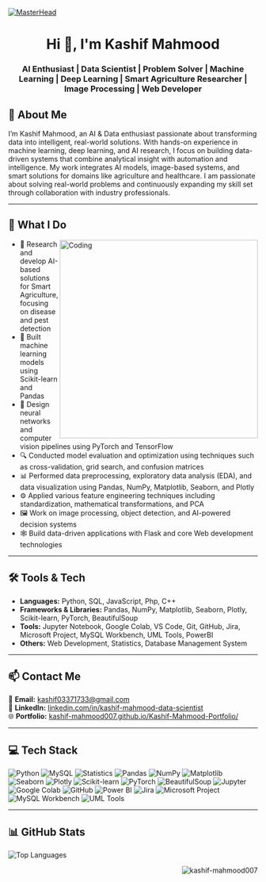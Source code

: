 [![MasterHead](https://drive.google.com/uc?id=11xLctxoq1NheJngBOsRBxmKftAj-fKZy)](https://rishavchanda.io)
<h1 align="center">Hi 👋, I'm Kashif Mahmood</h1>
<h3 align="center">AI Enthusiast | Data Scientist | Problem Solver | Machine Learning | Deep Learning | Smart Agriculture Researcher | Image Processing | Web Developer</h3>

## 💫 About Me

I’m Kashif Mahmood, an AI & Data enthusiast passionate about transforming data into intelligent, real-world solutions. With hands-on experience in machine learning, deep learning, and AI research, I focus on building data-driven systems that combine analytical insight with automation and intelligence. My work integrates AI models, image-based systems, and smart solutions for domains like agriculture and healthcare. I am passionate about solving real-world problems and continuously expanding my skill set through collaboration with industry professionals.

---

## 🚀 What I Do

<img align="right" alt="Coding" width="400" src="https://bedatasolutions.com/wp-content/uploads/2023/01/analytics-1.gif">

- 🌾 Research and develop AI-based solutions for Smart Agriculture, focusing on disease and pest detection
- 🤖 Built machine learning models using Scikit-learn and Pandas
- 🧠 Design neural networks and computer vision pipelines using PyTorch and TensorFlow
- 🔍 Conducted model evaluation and optimization using techniques such as cross-validation, grid search, and confusion matrices
- 📊 Performed data preprocessing, exploratory data analysis (EDA), and data visualization using Pandas, NumPy, Matplotlib, Seaborn, and Plotly
- ⚙️ Applied various feature engineering techniques including standardization, mathematical transformations, and PCA
- 🖼️ Work on image processing, object detection, and AI-powered decision systems
- 🕸️ Build data-driven applications with Flask and core Web development technologies

---

## 🛠️ Tools & Tech

- **Languages:** Python, SQL, JavaScript, Php, C++  
- **Frameworks & Libraries:** Pandas, NumPy, Matplotlib, Seaborn, Plotly, Scikit-learn, PyTorch, BeautifulSoup  
- **Tools:** Jupyter Notebook, Google Colab, VS Code, Git, GitHub, Jira, Microsoft Project, MySQL Workbench, UML Tools, PowerBI
- **Others:** Web Development, Statistics, Database Management System

---

## 📫 Contact Me

📧 **Email:** [kashif03371733@gmail.com](mailto:kashif03371733@gmail.com)  
💼 **LinkedIn:** [linkedin.com/in/kashif-mahmood-data-scientist](https://www.linkedin.com/in/kashif-mahmood-data-scientist/)  
🌐 **Portfolio:** [kashif-mahmood007.github.io/Kashif-Mahmood-Portfolio/](https://kashif-mahmood007.github.io/Kashif-Mahmood-Portfolio/)

---

## 💻 Tech Stack
![Python](https://img.shields.io/badge/Python-3776AB?style=for-the-badge&logo=python&logoColor=white)
![MySQL](https://img.shields.io/badge/MySQL-005C84?style=for-the-badge&logo=mysql&logoColor=white)
![Statistics](https://img.shields.io/badge/Statistics-3E7DD8?style=for-the-badge&logo=R&logoColor=white)
![Pandas](https://img.shields.io/badge/Pandas-150458?style=for-the-badge&logo=pandas&logoColor=white)
![NumPy](https://img.shields.io/badge/NumPy-013243?style=for-the-badge&logo=numpy&logoColor=white)
![Matplotlib](https://img.shields.io/badge/Matplotlib-11557C?style=for-the-badge&logo=matplotlib&logoColor=white)
![Seaborn](https://img.shields.io/badge/Seaborn-42A5F5?style=for-the-badge&logo=python&logoColor=white)
![Plotly](https://img.shields.io/badge/Plotly-3F4F75?style=for-the-badge&logo=plotly&logoColor=white)
![Scikit-learn](https://img.shields.io/badge/Scikit--learn-F7931E?style=for-the-badge&logo=scikit-learn&logoColor=white)
![PyTorch](https://img.shields.io/badge/PyTorch-EE4C2C?style=for-the-badge&logo=pytorch&logoColor=white)
![BeautifulSoup](https://img.shields.io/badge/BeautifulSoup-8B0000?style=for-the-badge&logo=python&logoColor=white)
![Jupyter](https://img.shields.io/badge/Jupyter-F37626?style=for-the-badge&logo=jupyter&logoColor=white)
![Google Colab](https://img.shields.io/badge/Google_Colab-F9AB00?style=for-the-badge&logo=googlecolab&logoColor=white)
![GitHub](https://img.shields.io/badge/GitHub-181717?style=for-the-badge&logo=github&logoColor=white)
![Power BI](https://img.shields.io/badge/PowerBI-F2C811?style=for-the-badge&logo=powerbi&logoColor=black)
![Jira](https://img.shields.io/badge/Jira-0052CC?style=for-the-badge&logo=jira&logoColor=white)
![Microsoft Project](https://img.shields.io/badge/MS_Project-217346?style=for-the-badge&logo=microsoft&logoColor=white)
![MySQL Workbench](https://img.shields.io/badge/MySQL_Workbench-00758F?style=for-the-badge&logo=mysql&logoColor=white)
![UML Tools](https://img.shields.io/badge/UML_Tools-6A5ACD?style=for-the-badge&logoColor=white)

---

## 📊 GitHub Stats

![Top Languages](https://github-readme-stats.vercel.app/api/top-langs/?username=kashif-mahmood007&layout=compact&theme=github_dark&hide_border=true)
<p align="right"> <img src="https://komarev.com/ghpvc/?username=kashif-mahmood007&label=Profile%20views&color=0e75b6&style=flat" alt="kashif-mahmood007" /> </p>



